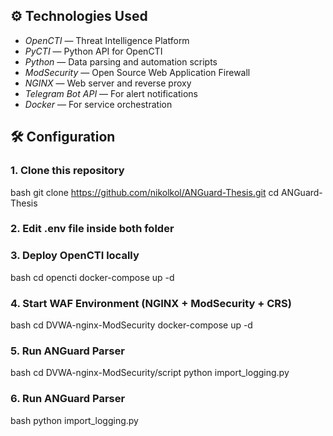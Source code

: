 ## ⚙ Technologies Used
- *OpenCTI* — Threat Intelligence Platform
- *PyCTI* — Python API for OpenCTI
- *Python* — Data parsing and automation scripts
- *ModSecurity* — Open Source Web Application Firewall
- *NGINX* — Web server and reverse proxy
- *Telegram Bot API* — For alert notifications
- *Docker* — For service orchestration

## 🛠 Configuration

### 1. Clone this repository
bash
git clone https://github.com/nikolkol/ANGuard-Thesis.git
cd ANGuard-Thesis

### 2. Edit .env file inside both folder

### 3. Deploy OpenCTI locally
bash
cd opencti
docker-compose up -d


### 4. Start WAF Environment (NGINX + ModSecurity + CRS)
bash
cd DVWA-nginx-ModSecurity
docker-compose up -d


### 5. Run ANGuard Parser
bash
cd DVWA-nginx-ModSecurity/script
python import_logging.py

### 6. Run ANGuard Parser
bash
python import_logging.py


